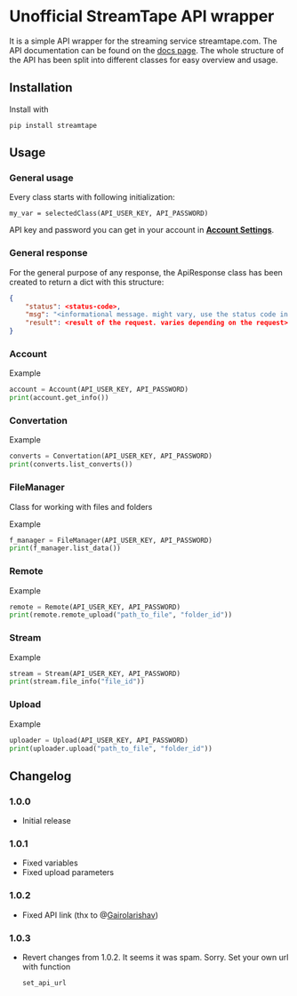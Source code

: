 # Unofficial StreamTape API wrapper

It is a simple API wrapper for the streaming service streamtape.com. The API documentation can be found on the [docs page](https://devcraftclub.github.io/StreamTape/). The whole structure of the API has been split into different classes for easy overview and usage.

## Installation

Install with

```python3
pip install streamtape
```

## Usage

### General usage

Every class starts with following initialization:

```python3
my_var = selectedClass(API_USER_KEY, API_PASSWORD)
```

API key and password you can get in your account in **[Account Settings](https://streamtape.com/accpanel#accsettings)**.

### General response

For the general purpose of any response, the ApiResponse class has been created to return a dict with this structure:

```json
{
    "status": <status-code>,
    "msg": "<informational message. might vary, use the status code in your code!>",
    "result": <result of the request. varies depending on the request>
}
```

### Account

Example

```python
account = Account(API_USER_KEY, API_PASSWORD)
print(account.get_info())
```

### Convertation

Example

```python
converts = Convertation(API_USER_KEY, API_PASSWORD)
print(converts.list_converts())
```

### FileManager

Class for working with files and folders

Example

```python
f_manager = FileManager(API_USER_KEY, API_PASSWORD)
print(f_manager.list_data())
```

### Remote

Example

```python
remote = Remote(API_USER_KEY, API_PASSWORD)
print(remote.remote_upload("path_to_file", "folder_id"))
```

### Stream

Example

```python
stream = Stream(API_USER_KEY, API_PASSWORD)
print(stream.file_info("file_id"))
```

### Upload

Example

```python
uploader = Upload(API_USER_KEY, API_PASSWORD)
print(uploader.upload("path_to_file", "folder_id"))
```

## Changelog

### 1.0.0

- Initial release

### 1.0.1

- Fixed variables
- Fixed upload parameters

### 1.0.2

* Fixed API link (thx to @[Gairolarishav](https://github.com/Gairolarishav))

### 1.0.3

* Revert changes from 1.0.2. It seems it was spam. Sorry. Set your own url with function
  ```
  set_api_url
  ```
